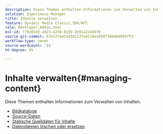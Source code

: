 ```yaml
---
description: Diese Themen enthalten Informationen zum Verwalten von Inhalten.
solution: Experience Manager
title: Inhalte verwalten
feature: Dynamic Media Classic,SDK/API
role: Developer,Admin,User
exl-id: f79201d3-a423-42f0-815b-2e91a22eb6f0
source-git-commit: 67e12fae514341137e4218ea950f34da0d9997f3
workflow-type: tm+mt
source-wordcount: '31'
ht-degree: 0%

---
```


# Inhalte verwalten{#managing-content}

Diese Themen enthalten Informationen zum Verwalten von Inhalten.

* [Bildkataloge](c-image-catalogs.md)
* [Source-Daten](r-source-data.md)
* [Statische Quelldaten für Inhalte](c-static-content-source-data.md)
* [Datendateien löschen oder ersetzen](c-deleting-or-replacing-data-files.md)
